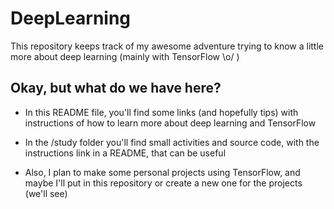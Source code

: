 # DeepLearning

This repository keeps track of my awesome adventure trying to know a little more about deep learning (mainly with TensorFlow \o/ )

## Okay, but what do we have here?

* In this README file, you'll find some links (and hopefully tips) with instructions of how to learn more about deep learning and TensorFlow

* In the /study folder you'll find small activities and source code, with the instructions link in a README, that can be useful

* Also, I plan to make some personal projects using TensorFlow, and maybe I'll put in this repository or create a new one for the projects (we'll see)

